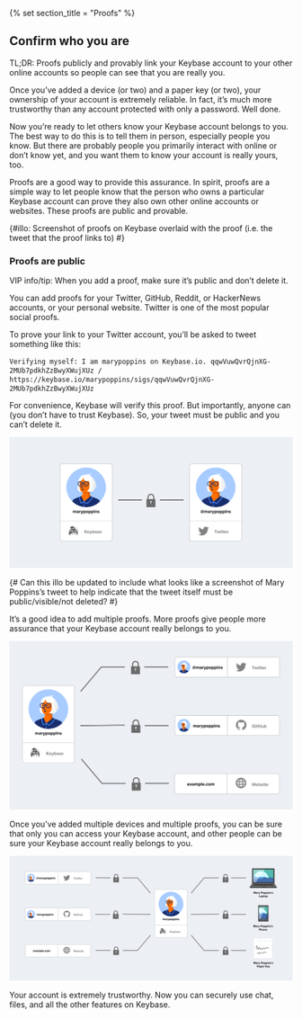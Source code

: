 {% set section_title = "Proofs" %}

## Confirm who you are 

TL;DR: Proofs publicly and provably link your Keybase account to your other online accounts so people can see that you are really you.

Once you’ve added a device (or two) and a paper key (or two), your ownership of your account is extremely reliable. In fact, it’s much more trustworthy than any account protected with only a password. Well done.

Now you’re ready to let others know your Keybase account belongs to you. The best way to do this is to tell them in person, especially people you know. But there are probably people you primarily interact with online or don’t know yet, and you want them to know your account is really yours, too.

Proofs are a good way to provide this assurance. In spirit, proofs are a simple way to let people know that the person who owns a particular Keybase account can prove they also own other online accounts or websites. These proofs are public and provable.

{#illo: Screenshot of proofs on Keybase overlaid with the proof (i.e. the tweet that the proof links to) #}

### Proofs are public
VIP info/tip: When you add a proof, make sure it’s public and don’t delete it.

You can add proofs for your Twitter, GitHub, Reddit, or HackerNews accounts, or your personal website. Twitter is one of the most popular social proofs. 

To prove your link to your Twitter account, you’ll be asked to tweet something like this:

```
Verifying myself: I am marypoppins on Keybase.io. qqwVuwQvrQjnXG-2MUb7pdkhZzBwyXWujXUz / https://keybase.io/marypoppins/sigs/qqwVuwQvrQjnXG-2MUb7pdkhZzBwyXWujXUz
```

For convenience, Keybase will verify this proof. But importantly, anyone can (you don’t have to trust Keybase). So, your tweet must be public and you can’t delete it.

![](/img/kb-one-account.png)

{# Can this illo be updated to include what looks like a screenshot of Mary Poppins’s tweet to help indicate that the tweet itself must be public/visible/not deleted? #}

It’s a good idea to add multiple proofs. More proofs give people more assurance that your Keybase account really belongs to you.

![](/img/kb-three-accounts.png)

Once you’ve added multiple devices and multiple proofs, you can be sure that only you can access your Keybase account, and other people can be sure your Keybase account really belongs to you.

![](/img/kb-linked-devices-accounts.png)

Your account is extremely trustworthy. Now you can securely use chat, files, and all the other features on Keybase.
